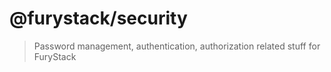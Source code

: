 # @furystack/security

> Password management, authentication, authorization related stuff for FuryStack

